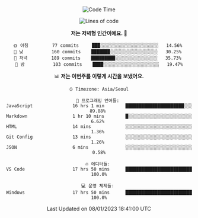 <div align="center">

<br />

 <!--START_SECTION:waka-->
![Code Time](http://img.shields.io/badge/Code%20Time-247%20hrs%2026%20mins-blue)

![Lines of code](https://img.shields.io/badge/%EC%A0%80%EB%8A%94%20%EC%97%AC%ED%83%9C%EA%B9%8C%EC%A7%80%20-442%20Thousand%20%EC%A4%84%EC%9D%98%20%EC%BD%94%EB%93%9C%EB%A5%BC%20%EC%9E%91%EC%84%B1%ED%96%88%EC%96%B4%EC%9A%94.-blue)

**저는 저녁형 인간이에요. 🦉** 

```text
🌞 아침         77 commits     ███░░░░░░░░░░░░░░░░░░░░░░   14.56% 
🌆 낮　         160 commits    ███████░░░░░░░░░░░░░░░░░░   30.25% 
🌃 저녁         189 commits    █████████░░░░░░░░░░░░░░░░   35.73% 
🌙 밤　         103 commits    ████░░░░░░░░░░░░░░░░░░░░░   19.47%

```


📊 **저는 이번주를 이렇게 시간을 보냈어요.** 

```text
⌚︎ Timezone: Asia/Seoul

💬 프로그래밍 언어들: 
JavaScript               16 hrs 1 min        ██████████████████████░░░   89.88% 
Markdown                 1 hr 10 mins        █░░░░░░░░░░░░░░░░░░░░░░░░   6.62% 
HTML                     14 mins             ░░░░░░░░░░░░░░░░░░░░░░░░░   1.36% 
Git Config               13 mins             ░░░░░░░░░░░░░░░░░░░░░░░░░   1.26% 
JSON                     6 mins              ░░░░░░░░░░░░░░░░░░░░░░░░░   0.58%

🔥 에디터들: 
VS Code                  17 hrs 50 mins      █████████████████████████   100.0%

💻 운영 체제들: 
Windows                  17 hrs 50 mins      █████████████████████████   100.0%

```


 Last Updated on 08/01/2023 18:41:00 UTC
<!--END_SECTION:waka-->

</div>
